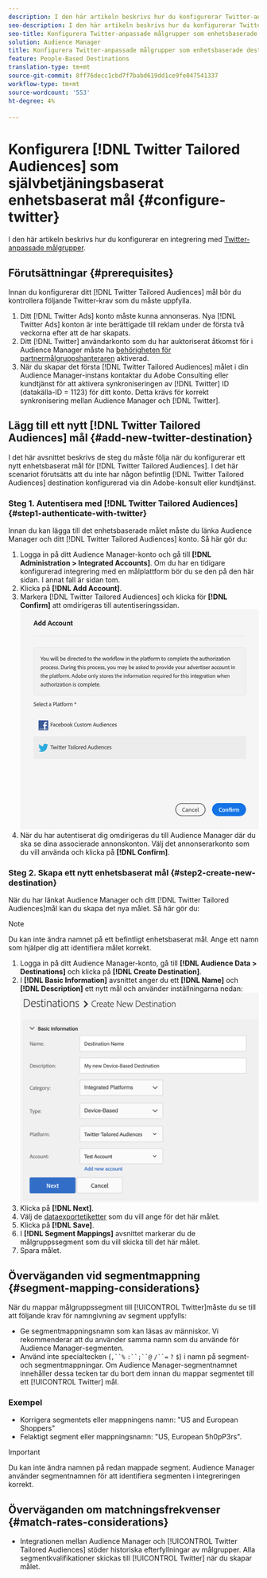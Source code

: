 ```yaml
---
description: I den här artikeln beskrivs hur du konfigurerar Twitter-anpassade målgrupper för både nya och befintliga integreringar.
seo-description: I den här artikeln beskrivs hur du konfigurerar Twitter-anpassade målgrupper för både nya och befintliga integreringar.
seo-title: Konfigurera Twitter-anpassade målgrupper som enhetsbaserade destinationer med självbetjäning
solution: Audience Manager
title: Konfigurera Twitter-anpassade målgrupper som enhetsbaserade destinationer med självbetjäning
feature: People-Based Destinations
translation-type: tm+mt
source-git-commit: 8ff76decc1cbd7f7babd619dd1ce9fe047541337
workflow-type: tm+mt
source-wordcount: '553'
ht-degree: 4%

---
```



# Konfigurera [!DNL Twitter Tailored Audiences] som självbetjäningsbaserat enhetsbaserat mål {#configure-twitter}

I den här artikeln beskrivs hur du konfigurerar en integrering med [Twitter-anpassade målgrupper](https://business.twitter.com/en/targeting/tailored-audiences.html).

## Förutsättningar {#prerequisites}

Innan du konfigurerar ditt [!DNL Twitter Tailored Audiences] mål bör du kontrollera följande Twitter-krav som du måste uppfylla.

1. Ditt [!DNL Twitter Ads] konto måste kunna annonseras. Nya [!DNL Twitter Ads] konton är inte berättigade till reklam under de första två veckorna efter att de har skapats.
2. Ditt [!DNL Twitter] användarkonto som du har auktoriserat åtkomst för i Audience Manager måste ha [behörigheten för partnermålgruppshanteraren](https://business.twitter.com/en/help/troubleshooting/multi-user-login-faq.html#accesslevels) aktiverad.
3. När du skapar det första [!DNL Twitter Tailored Audiences] målet i din Audience Manager-instans kontaktar du Adobe Consulting eller kundtjänst för att aktivera synkroniseringen av [!DNL Twitter] ID (datakälla-ID = 1123) för ditt konto. Detta krävs för korrekt synkronisering mellan Audience Manager och [!DNL Twitter].

## Lägg till ett nytt [!DNL Twitter Tailored Audiences] mål {#add-new-twitter-destination}

I det här avsnittet beskrivs de steg du måste följa när du konfigurerar ett nytt enhetsbaserat mål för [!DNL Twitter Tailored Audiences]. I det här scenariot förutsätts att du inte har någon befintlig [!DNL Twitter Tailored Audiences] destination konfigurerad via din Adobe-konsult eller kundtjänst.

### Steg 1. Autentisera med [!DNL Twitter Tailored Audiences] {#step1-authenticate-with-twitter}

Innan du kan lägga till det enhetsbaserade målet måste du länka Audience Manager och ditt [!DNL Twitter Tailored Audiences] konto. Så här gör du:

1. Logga in på ditt Audience Manager-konto och gå till **[!DNL Administration > Integrated Accounts]**. Om du har en tidigare konfigurerad integrering med en målplattform bör du se den på den här sidan. I annat fall är sidan tom.
1. Klicka på **[!DNL Add Account]**.
1. Markera [!DNL Twitter Tailored Audiences] och klicka för **[!DNL Confirm]** att omdirigeras till autentiseringssidan.                     ![integrerade plattformar](assets/dbd-integrated-platforms.png)
1. När du har autentiserat dig omdirigeras du till Audience Manager där du ska se dina associerade annonskonton. Välj det annonserarkonto som du vill använda och klicka på **[!DNL Confirm]**.

### Steg 2. Skapa ett nytt enhetsbaserat mål {#step2-create-new-destination}

När du har länkat Audience Manager och ditt [!DNL Twitter Tailored Audiences]mål kan du skapa det nya målet. Så här gör du:

>[!NOTE]
>
>Du kan inte ändra namnet på ett befintligt enhetsbaserat mål. Ange ett namn som hjälper dig att identifiera målet korrekt.

1. Logga in på ditt Audience Manager-konto, gå till **[!DNL Audience Data > Destinations]** och klicka på **[!DNL Create Destination]**.
1. I **[!DNL Basic Information]** avsnittet anger du ett **[!DNL Name]** och **[!DNL Description]** ett nytt mål och använder inställningarna nedan: ![konfiguration](assets/dbd-new-basic.png)
1. Klicka på **[!DNL Next]**.
1. Välj de [dataexportetiketter](/help/using/features/data-export-controls.md#controls-labels) som du vill ange för det här målet.
1. Klicka på **[!DNL Save]**.
1. I **[!DNL Segment Mappings]** avsnittet markerar du de målgruppssegment som du vill skicka till det här målet.
1. Spara målet.

## Överväganden vid segmentmappning {#segment-mapping-considerations}

När du mappar målgruppssegment till [!UICONTROL Twitter]måste du se till att följande krav för namngivning av segment uppfylls:

* Ge segmentmappningsnamn som kan läsas av människor. Vi rekommenderar att du använder samma namn som du använde för Audience Manager-segmenten.
* Använd inte specialtecken (`,``%` `:``;``@` `/``=` `?` `$`) i namn på segment- och segmentmappningar. Om Audience Manager-segmentnamnet innehåller dessa tecken tar du bort dem innan du mappar segmentet till ett [!UICONTROL Twitter] mål.

### Exempel

* Korrigera segmentets eller mappningens namn: &quot;US and European Shoppers&quot;
* Felaktigt segment eller mappningsnamn: &quot;US, European 5h0pP3rs&quot;.

>[!IMPORTANT]
>
>Du kan inte ändra namnen på redan mappade segment. Audience Manager använder segmentnamnen för att identifiera segmenten i integreringen korrekt.

## Överväganden om matchningsfrekvenser {#match-rates-considerations}

* Integrationen mellan Audience Manager och [!UICONTROL Twitter Tailored Audiences] stöder historiska efterfyllningar av målgrupper. Alla segmentkvalifikationer skickas till [!UICONTROL Twitter] när du skapar målet.
